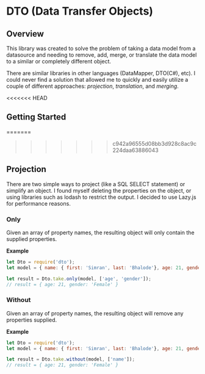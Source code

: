 # DTO (Data Transfer Objects)


## Overview

This library was created to solve the problem of taking a data model from a datasource and needing to remove, add, merge, or translate the data model to a similar or completely different object. 

There are similar libraries in other languages (DataMapper, DTO(C#), etc). I could never find a solution that allowed me to quickly and easily utilize a couple of different approaches: *projection*, *translation*, and *merging*.

<<<<<<< HEAD
## Getting Started
=======
>>>>>>> c942a96555d08bb3d928c8ac9c224daa63886043


## Projection
There are two simple ways to project (like a SQL SELECT statement) or simplify an object. I found myself deleting the properties on the object, or using libraries such as lodash to restrict the output. I decided to use Lazy.js for performance reasons.

### Only

Given an array of property names, the resulting object will only contain the supplied properties.

**Example**

```js
let Dto = require('dto');
let model = { name: { first: 'Simran', last: 'Bhalode'}, age: 21, gender: 'Female'};

let result = Dto.take.only(model, ['age', 'gender']);
// result = { age: 21, gender: 'Female' }
```

### Without

Given an array of property names, the resulting object will remove any properties supplied.

**Example**

```js
let Dto = require('dto');
let model = { name: { first: 'Simran', last: 'Bhalode'}, age: 21, gender: 'Female'};

let result = Dto.take.without(model, ['name']);
// result = { age: 21, gender: 'Female' }
```




